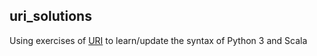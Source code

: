 ## uri_solutions

Using exercises of [URI](www.urionlinejudge.com.br) to learn/update the syntax of Python 3 and Scala
